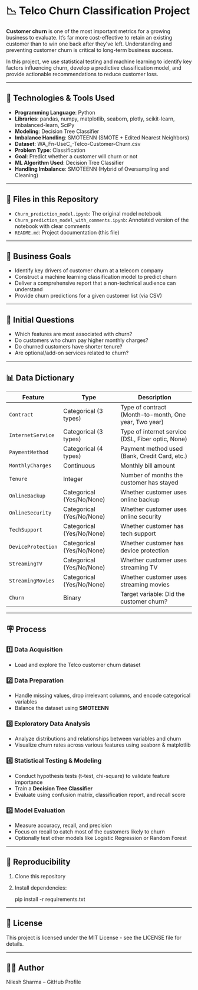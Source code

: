 # 📉 Telco Churn Classification Project

**Customer churn** is one of the most important metrics for a growing business to evaluate. It’s far more cost-effective to retain an existing customer than to win one back after they’ve left. Understanding and preventing customer churn is critical to long-term business success.

In this project, we use statistical testing and machine learning to identify key factors influencing churn, develop a predictive classification model, and provide actionable recommendations to reduce customer loss.

---

## 🧠 Technologies & Tools Used

- **Programming Language**: Python  
- **Libraries**: pandas, numpy, matplotlib, seaborn, plotly, scikit-learn, imbalanced-learn, SciPy  
- **Modeling**: Decision Tree Classifier  
- **Imbalance Handling**: SMOTEENN (SMOTE + Edited Nearest Neighbors)
- **Dataset**: WA_Fn-UseC_-Telco-Customer-Churn.csv  
- **Problem Type**: Classification  
- **Goal**: Predict whether a customer will churn or not  
- **ML Algorithm Used**: Decision Tree Classifier  
- **Handling Imbalance**: SMOTEENN (Hybrid of Oversampling and Cleaning)

---

## 📁 Files in this Repository

- `Churn_prediction_model.ipynb`: The original model notebook  
- `Churn_prediction_model_with_comments.ipynb`: Annotated version of the notebook with clear comments  
- `README.md`: Project documentation (this file)

---

## 💼 Business Goals

- Identify key drivers of customer churn at a telecom company  
- Construct a machine learning classification model to predict churn  
- Deliver a comprehensive report that a non-technical audience can understand  
- Provide churn predictions for a given customer list (via CSV)

---

## 📝 Initial Questions

- Which features are most associated with churn?  
- Do customers who churn pay higher monthly charges?  
- Do churned customers have shorter tenure?  
- Are optional/add-on services related to churn?  

---

## 📊 Data Dictionary

| Feature                | Type                         | Description |
|------------------------|------------------------------|-------------|
| `Contract`             | Categorical (3 types)        | Type of contract (Month-to-month, One year, Two year) |
| `InternetService`      | Categorical (3 types)        | Type of internet service (DSL, Fiber optic, None) |
| `PaymentMethod`        | Categorical (4 types)        | Payment method used (Bank, Credit Card, etc.) |
| `MonthlyCharges`       | Continuous                   | Monthly bill amount |
| `Tenure`               | Integer                      | Number of months the customer has stayed |
| `OnlineBackup`         | Categorical (Yes/No/None)    | Whether customer uses online backup |
| `OnlineSecurity`       | Categorical (Yes/No/None)    | Whether customer uses online security |
| `TechSupport`          | Categorical (Yes/No/None)    | Whether customer has tech support |
| `DeviceProtection`     | Categorical (Yes/No/None)    | Whether customer has device protection |
| `StreamingTV`          | Categorical (Yes/No/None)    | Whether customer uses streaming TV |
| `StreamingMovies`      | Categorical (Yes/No/None)    | Whether customer uses streaming movies |
| `Churn`                | Binary                       | Target variable: Did the customer churn? |

---

## 🪧 Process

### 1️⃣ Data Acquisition
- Load and explore the Telco customer churn dataset

### 2️⃣ Data Preparation
- Handle missing values, drop irrelevant columns, and encode categorical variables  
- Balance the dataset using **SMOTEENN**

### 3️⃣ Exploratory Data Analysis
- Analyze distributions and relationships between variables and churn  
- Visualize churn rates across various features using seaborn & matplotlib

### 4️⃣ Statistical Testing & Modeling
- Conduct hypothesis tests (t-test, chi-square) to validate feature importance  
- Train a **Decision Tree Classifier**  
- Evaluate using confusion matrix, classification report, and recall score

### 5️⃣ Model Evaluation
- Measure accuracy, recall, and precision  
- Focus on recall to catch most of the customers likely to churn  
- Optionally test other models like Logistic Regression or Random Forest

---

## 🔁 Reproducibility

1. Clone this repository  
2. Install dependencies:

   pip install -r requirements.txt

---

## 📜 License
This project is licensed under the MIT License - see the LICENSE file for details.

---

## 👨‍💻 Author
Nilesh Sharma – GitHub Profile


